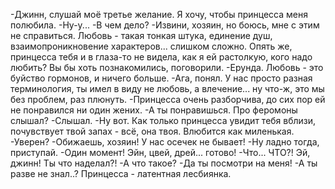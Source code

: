   -Джинн, слушай моё третье желание. Я хочу, чтобы принцесса меня полюбила.
-Ну-у...
-В чем дело?
-Извини, хозяин, но боюсь, мне с этим не справиться. Любовь - такая тонкая штука, единение душ, взаимопроникновение характеров... слишком сложно. Опять же, принцесса тебя и в глаза-то не видела, как я ей растолкую, кого надо любить? Вы бы хоть познакомились, поговорили.
-Ерунда. Любовь - это буйство гормонов, и ничего больше.
-Ага, понял. У нас просто разная терминология, ты имел в виду не любовь, а влечение... ну что-ж, это мы без проблем, раз плюнуть.
-Принцесса очень разборчива, до сих пор ей не понравился ни один жених.
-А ты понравишься. Про феромоны слышал?
-Слышал.
-Ну вот. Как только принцесса увидит тебя вблизи, почувствует твой запах - всё, она твоя. Влюбится как миленькая.
-Уверен?
-Обижаешь, хозяин! У нас осечек не бывает!
-Ну ладно тогда, приступай.
-Один момент! Эйн, цвей, дрей... готово!
-Что... ЧТО?! Эй, джинн! Ты что наделал?!
-А что такое?
-Да ты посмотри на меня!
-А ты разве не знал..? Принцесса - латентная лесбиянка.    